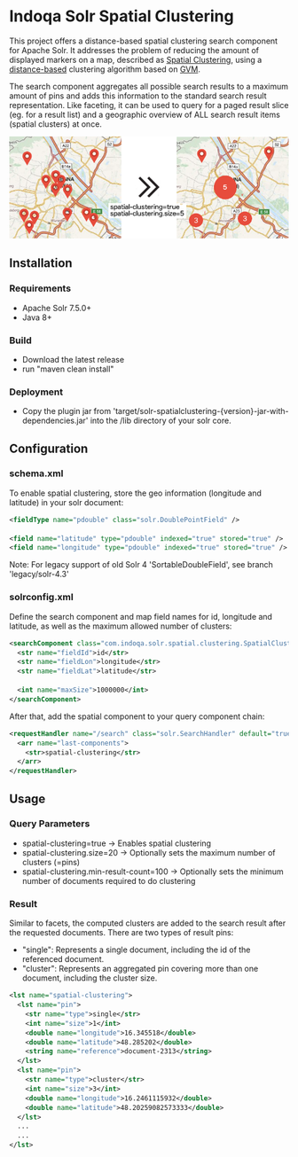 # Indoqa Solr Spatial Clustering

This project offers a distance-based spatial clustering search component for Apache Solr. 
It addresses the problem of reducing the amount of displayed markers on a map, described as [Spatial Clustering](https://wiki.apache.org/solr/SpatialClustering), 
using a [distance-based](https://developers.google.com/maps/articles/toomanymarkers#distancebasedclustering) clustering algorithm based on [GVM](http://www.tomgibara.com/clustering/fast-spatial/).


The search component aggregates all possible search results to a maximum amount of pins and adds this information to the standard search result representation. Like faceting, it can be used to query for a paged result slice (eg. for a result list) and a geographic overview of ALL search result items (spatial clusters) at once. 

![Spatial Clustering](https://raw.githubusercontent.com/Indoqa/solr-spatial-clustering/master/spatial_clustering.png)

## Installation

### Requirements

  * Apache Solr 7.5.0+
  * Java 8+
  
### Build

  * Download the latest release
  * run "maven clean install"
  
### Deployment

  * Copy the plugin jar from 'target/solr-spatialclustering-{version}-jar-with-dependencies.jar' into the /lib directory of your solr core.

## Configuration

### schema.xml

To enable spatial clustering, store the geo information (longitude and latitude) in your solr document:

```xml
<fieldType name="pdouble" class="solr.DoublePointField" />

<field name="latitude" type="pdouble" indexed="true" stored="true" />
<field name="longitude" type="pdouble" indexed="true" stored="true" />
```

Note: For legacy support of old Solr 4 'SortableDoubleField', see branch 'legacy/solr-4.3'

### solrconfig.xml

Define the search component and map field names for id, longitude and latitude, as well as the maximum allowed number of clusters:

```xml
<searchComponent class="com.indoqa.solr.spatial.clustering.SpatialClusteringComponent" name="spatial-clustering">
  <str name="fieldId">id</str>
  <str name="fieldLon">longitude</str>
  <str name="fieldLat">latitude</str>

  <int name="maxSize">1000000</int>
</searchComponent>
```

After that, add the spatial component to your query component chain:

```xml
<requestHandler name="/search" class="solr.SearchHandler" default="true">
  <arr name="last-components">
    <str>spatial-clustering</str>
  </arr>
</requestHandler>
```

## Usage

### Query Parameters

 * spatial-clustering=true -> Enables spatial clustering
 * spatial-clustering.size=20 -> Optionally sets the maximum number of clusters (=pins)
 * spatial-clustering.min-result-count=100 -> Optionally sets the minimum number of documents required to do clustering

### Result

Similar to facets, the computed clusters are added to the search result after the requested documents. There are two types of
result pins:

  * "single": Represents a single document, including the id of the referenced document.
  * "cluster": Represents an aggregated pin covering more than one document, including the cluster size.  
  

```xml
<lst name="spatial-clustering">
  <lst name="pin">
    <str name="type">single</str>
    <int name="size">1</int>
    <double name="longitude">16.345518</double>
    <double name="latitude">48.285202</double>
    <string name="reference">document-2313</string>
  </lst>
  <lst name="pin">
    <str name="type">cluster</str>
    <int name="size">3</int>
    <double name="longitude">16.2461115932</double>
    <double name="latitude">48.20259082573333</double>
  </lst>
  ...
  ...
</lst>
```
